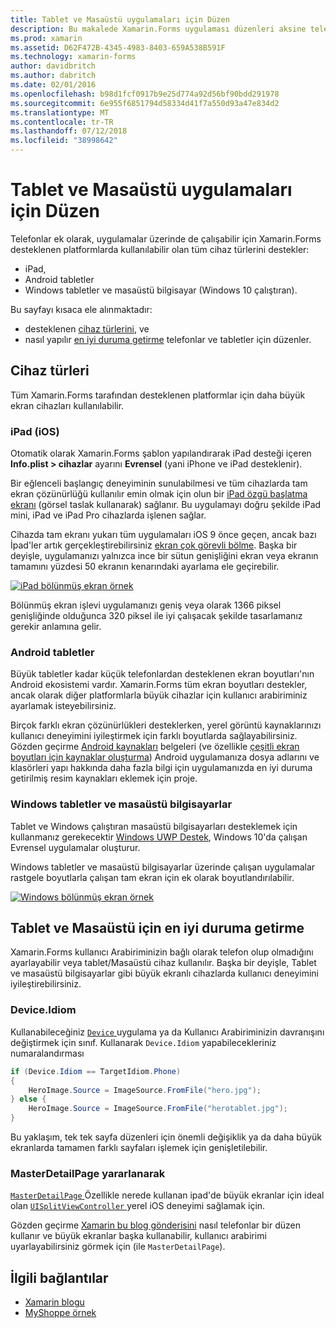 ```yaml
---
title: Tablet ve Masaüstü uygulamaları için Düzen
description: Bu makalede Xamarin.Forms uygulaması düzenleri aksine telefonlar, tabletler için en iyi duruma getirme açıklanmaktadır.
ms.prod: xamarin
ms.assetid: D62F472B-4345-4983-8403-659A538B591F
ms.technology: xamarin-forms
author: davidbritch
ms.author: dabritch
ms.date: 02/01/2016
ms.openlocfilehash: b98d1fcf0917b9e25d774a92d56bf90bdd291978
ms.sourcegitcommit: 6e955f6851794d58334d41f7a550d93a47e834d2
ms.translationtype: MT
ms.contentlocale: tr-TR
ms.lasthandoff: 07/12/2018
ms.locfileid: "38998642"
---
```

# <a name="layout-for-tablet-and-desktop-apps"></a>Tablet ve Masaüstü uygulamaları için Düzen

Telefonlar ek olarak, uygulamalar üzerinde de çalışabilir için Xamarin.Forms desteklenen platformlarda kullanılabilir olan tüm cihaz türlerini destekler:

* iPad,
* Android tabletler
* Windows tabletler ve masaüstü bilgisayar (Windows 10 çalıştıran).

Bu sayfayı kısaca ele alınmaktadır:

* desteklenen [cihaz türlerini](#Device_Types), ve
* nasıl yapılır [en iyi duruma getirme](#optimize) telefonlar ve tabletler için düzenler.

<a name="Device_Types" />

## <a name="device-types"></a>Cihaz türleri

Tüm Xamarin.Forms tarafından desteklenen platformlar için daha büyük ekran cihazları kullanılabilir.

### <a name="ipads-ios"></a>iPad (iOS)

Otomatik olarak Xamarin.Forms şablon yapılandırarak iPad desteği içeren **Info.plist > cihazlar** ayarını **Evrensel** (yani iPhone ve iPad desteklenir).

Bir eğlenceli başlangıç deneyiminin sunulabilmesi ve tüm cihazlarda tam ekran çözünürlüğü kullanılır emin olmak için olun bir [iPad özgü başlatma ekranı](~/ios/app-fundamentals/images-icons/launch-screens.md) (görsel taslak kullanarak) sağlanır. Bu uygulamayı doğru şekilde iPad mini, iPad ve iPad Pro cihazlarda işlenen sağlar.

Cihazda tam ekranı yukarı tüm uygulamaları iOS 9 önce geçen, ancak bazı İpad'ler artık gerçekleştirebilirsiniz [ekran çok görevli bölme](~/ios/platform/multitasking.md).
Başka bir deyişle, uygulamanızı yalnızca ince bir sütun genişliğini ekran veya ekranın tamamını yüzdesi 50 ekranın kenarındaki ayarlama ele geçirebilir.

[![](tablet-images/ipad-sml.png "iPad bölünmüş ekran örnek")](tablet-images/ipad.png#lightbox "iPad bölünmüş ekran örneği")

Bölünmüş ekran işlevi uygulamanızı geniş veya olarak 1366 piksel genişliğinde olduğunca 320 piksel ile iyi çalışacak şekilde tasarlamanız gerekir anlamına gelir.

### <a name="android-tablets"></a>Android tabletler

Büyük tabletler kadar küçük telefonlardan desteklenen ekran boyutları'nın Android ekosistemi vardır. Xamarin.Forms tüm ekran boyutları destekler, ancak olarak diğer platformlarla büyük cihazlar için kullanıcı arabiriminiz ayarlamak isteyebilirsiniz.

Birçok farklı ekran çözünürlükleri desteklerken, yerel görüntü kaynaklarınızı kullanıcı deneyimini iyileştirmek için farklı boyutlarda sağlayabilirsiniz.
Gözden geçirme [Android kaynakları](~/android/app-fundamentals/resources-in-android/index.md) belgeleri (ve özellikle [çeşitli ekran boyutları için kaynaklar oluşturma](~/android/app-fundamentals/resources-in-android/resources-for-varying-screens.md)) Android uygulamanıza dosya adlarını ve klasörleri yapı hakkında daha fazla bilgi için uygulamanızda en iyi duruma getirilmiş resim kaynakları eklemek için proje.

### <a name="windows-tablets-and-desktops"></a>Windows tabletler ve masaüstü bilgisayarlar

Tablet ve Windows çalıştıran masaüstü bilgisayarları desteklemek için kullanmanız gerekecektir [Windows UWP Destek](~/xamarin-forms/platform/windows/installation/index.md), Windows 10'da çalışan Evrensel uygulamalar oluşturur.

Windows tabletler ve masaüstü bilgisayarlar üzerinde çalışan uygulamalar rastgele boyutlarla çalışan tam ekran için ek olarak boyutlandırılabilir.

[![](tablet-images/splitscreen-sml.png "Windows bölünmüş ekran örnek")](tablet-images/splitscreen.png#lightbox "Windows bölünmüş ekran örneği")


<a name="optimize" />

## <a name="optimizing-for-tablet-and-desktop"></a>Tablet ve Masaüstü için en iyi duruma getirme

Xamarin.Forms kullanıcı Arabiriminizin bağlı olarak telefon olup olmadığını ayarlayabilir veya tablet/Masaüstü cihaz kullanılır. Başka bir deyişle, Tablet ve masaüstü bilgisayarlar gibi büyük ekranlı cihazlarda kullanıcı deneyimini iyileştirebilirsiniz.


### <a name="deviceidiom"></a>Device.Idiom

Kullanabileceğiniz [ `Device` ](~/xamarin-forms/platform/device.md) uygulama ya da Kullanıcı Arabiriminizin davranışını değiştirmek için sınıf. Kullanarak `Device.Idiom` yapabilecekleriniz numaralandırması

```csharp
if (Device.Idiom == TargetIdiom.Phone)
{
    HeroImage.Source = ImageSource.FromFile("hero.jpg");
} else {
    HeroImage.Source = ImageSource.FromFile("herotablet.jpg");
}
```

Bu yaklaşım, tek tek sayfa düzenleri için önemli değişiklik ya da daha büyük ekranlarda tamamen farklı sayfaları işlemek için genişletilebilir.

### <a name="leveraging-masterdetailpage"></a>MasterDetailPage yararlanarak

[ `MasterDetailPage` ](xref:Xamarin.Forms.MasterDetailPage) Özellikle nerede kullanan ipad'de büyük ekranlar için ideal olan [ `UISplitViewController` ](https://developer.xamarin.com/api/type/UIKit.UISplitViewController/) yerel iOS deneyimi sağlamak için.

Gözden geçirme [Xamarin bu blog gönderisini](https://blog.xamarin.com/bringing-xamarin-forms-apps-to-tablets/) nasıl telefonlar bir düzen kullanır ve büyük ekranlar başka kullanabilir, kullanıcı arabirimi uyarlayabilirsiniz görmek için (ile `MasterDetailPage`).



## <a name="related-links"></a>İlgili bağlantılar

- [Xamarin blogu](https://blog.xamarin.com/bringing-xamarin-forms-apps-to-tablets/)
- [MyShoppe örnek](https://github.com/jamesmontemagno/myshoppe)

